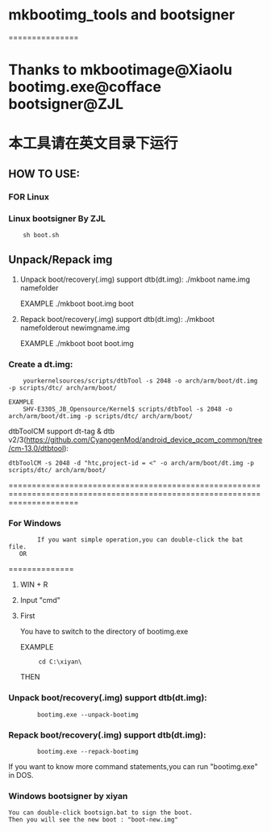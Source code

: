# mkbootimg_tools and bootsigner

===============

# Thanks to mkbootimage@Xiaolu bootimg.exe@cofface bootsigner@ZJL 

# 本工具请在英文目录下运行


HOW TO USE:
-----------

### FOR Linux


### Linux bootsigner By ZJL 
    
        sh boot.sh

## Unpack/Repack img 
1. Unpack boot/recovery(.img) support dtb(dt.img):
		./mkboot name.img namefolder

	EXAMPLE
		./mkboot boot.img boot
		
2. Repack boot/recovery(.img) support dtb(dt.img):
		./mkboot namefolderout newimgname.img

	EXAMPLE
		./mkboot boot boot.img

### Create a dt.img:
		yourkernelsources/scripts/dtbTool -s 2048 -o arch/arm/boot/dt.img -p scripts/dtc/ arch/arm/boot/

	EXAMPLE
		SHV-E330S_JB_Opensource/Kernel$ scripts/dtbTool -s 2048 -o arch/arm/boot/dt.img -p scripts/dtc/ arch/arm/boot/

dtbToolCM support dt-tag & dtb v2/3(https://github.com/CyanogenMod/android_device_qcom_common/tree/cm-13.0/dtbtool):

 	dtbToolCM -s 2048 -d "htc,project-id = <" -o arch/arm/boot/dt.img -p scripts/dtc/ arch/arm/boot/

===========================================================================================================================

### For Windows
            If you want simple operation,you can double-click the bat file.
       OR
==============

1. WIN + R

2. Input "cmd"

3. First 
  
    You have to switch to the directory of bootimg.exe

    EXAMPLE

            cd C:\xiyan\

   THEN

### Unpack boot/recovery(.img) support dtb(dt.img):

            bootimg.exe --unpack-bootimg

### Repack boot/recovery(.img) support dtb(dt.img):

            bootimg.exe --repack-bootimg

If you want to know more command statements,you can run "bootimg.exe" in DOS.

### Windows bootsigner by xiyan

    You can double-click bootsign.bat to sign the boot.
    Then you will see the new boot : "boot-new.img"

